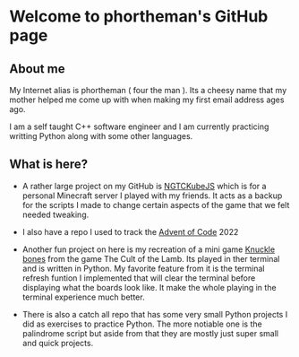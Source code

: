 # Welcome to phortheman's GitHub page
## About me
My Internet alias is phortheman ( four the man ). Its a cheesy name that my mother helped me come up with when making my first email address ages ago. 

I am a self taught C++ software engineer and I am currently practicing writting Python along with some other languages. 

## What is here?

- A rather large project on my GitHub is [NGTCKubeJS](https://github.com/phortheman/NGTCKubeJS) which is for a personal Minecraft server I played with my friends. It acts as a backup for the scripts I made to change certain aspects of the game that we felt needed tweaking.

- I also have a repo I used to track the [Advent of Code](https://adventofcode.com/) 2022

 - Another fun project on here is my recreation of a mini game [Knuckle bones](https://github.com/phortheman/KnuckleBonesPython) from the game The Cult of the Lamb. Its played in ther terminal and is written in Python. My favorite feature from it is the terminal refresh funtion I implemented that will clear the terminal before displaying what the boards look like. It make the whole playing in the terminal experience much better.

- There is also a catch all repo that has some very small Python projects I did as exercises to practice Python. The more notiable one is the palindrome script but aside from that they are mostly just super small and quick projects.
